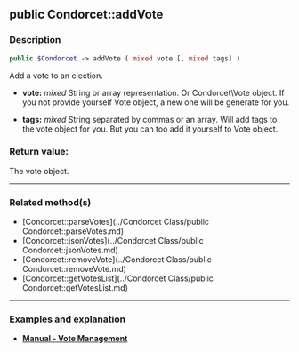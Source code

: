 ## public Condorcet::addVote

### Description    

```php
public $Condorcet -> addVote ( mixed vote [, mixed tags] )
```

Add a vote to an election.    
- **vote:** *mixed* String or array representation. Or Condorcet\Vote object. If you not provide yourself Vote object, a new one will be generate for you. 

- **tags:** *mixed* String separated by commas or an array. Will add tags to the vote object for you. But you can too add it yourself to Vote object.



### Return value:   

The vote object.


---------------------------------------

### Related method(s)      

* [Condorcet::parseVotes](../Condorcet Class/public Condorcet::parseVotes.md)    
* [Condorcet::jsonVotes](../Condorcet Class/public Condorcet::jsonVotes.md)    
* [Condorcet::removeVote](../Condorcet Class/public Condorcet::removeVote.md)    
* [Condorcet::getVotesList](../Condorcet Class/public Condorcet::getVotesList.md)    

---------------------------------------

### Examples and explanation

* **[Manual - Vote Management](https://github.com/julien-boudry/Condorcet/wiki/II-%23-B.-Vote-management-%23-1.-Add-Vote)**    
